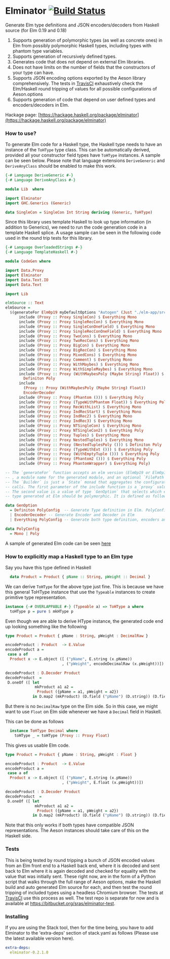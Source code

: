 # Elminator [![Build Status](https://travis-ci.com/sras/elminator.svg?branch=master)](https://travis-ci.com/sras/elminator)

Generate Elm type definitions and JSON encoders/decoders from Haskell source (for Elm 0.19 and 0.18)

1. Supports generation of polymorphic types (as well as concrete ones) in Elm from possibly polymorphic Haskell types, including types with phantom type variables.
2. Supports generation of recursively defined types.
3. Generates code that does not depend on external Elm libraries.
4. Does not have limits on the number of fields that the constructors of your type can have.
5. Supports JSON encoding options exported by the Aeson library comprehensively. The tests in [TravisCI](https://travis-ci.com/sras/elminator) exhaustively check the Elm/Haskell round tripping of values for all possible configurations of Aeson.options
6. Supports generation of code that depend on user defined types and encoders/decoders in Elm.

Hackage page: [https://hackage.haskell.org/package/elminator](https://hackage.haskell.org/package/elminator)

### How to use?

To generate Elm code for a Haskell type, the Haskell type needs to have an instance of the `ToHType` type class.
This can be automatically derived, provided all your constructor field types have `ToHType` instances. A sample can be seen below. Please note that language extensions `DeriveGeneric` and `DeriveAnyClass` should be enabled to make this work.

```haskell
{-# Language DeriveGeneric #-}
{-# Language DeriveAnyClass #-}

module Lib  where

import Elminator
import GHC.Generics (Generic)

data SingleCon = SingleCon Int String deriving (Generic, ToHType)
```

Since this library uses template Haskell to look up type information (in addition to Generics), we need to run the code generation code in a template Haskell splice.
A usage sample can be seen in the following code used in the round trip tests for this library.


```haskell
{-# Language OverloadedStrings #-}
{-# Language TemplateHaskell #-}

module CodeGen where

import Data.Proxy
import Elminator
import Data.Text.IO
import Data.Text

import Lib

elmSource :: Text
elmSource =
  $(generateFor Elm0p19 myDefaultOptions "Autogen" (Just "./elm-app/src/Autogen.elm") $ do
      include (Proxy :: Proxy SingleCon) $ Everything Mono
      include (Proxy :: Proxy SingleRecCon) $ Everything Mono
      include (Proxy :: Proxy SingleConOneField) $ Everything Mono
      include (Proxy :: Proxy SingleRecConOneField) $ Everything Mono
      include (Proxy :: Proxy TwoCons) $ Everything Mono
      include (Proxy :: Proxy TwoRecCons) $ Everything Mono
      include (Proxy :: Proxy BigCon) $ Everything Mono
      include (Proxy :: Proxy BigRecCon) $ Everything Mono
      include (Proxy :: Proxy MixedCons) $ Everything Mono
      include (Proxy :: Proxy Comment) $ Everything Mono
      include (Proxy :: Proxy WithMaybes) $ Everything Mono
      include (Proxy :: Proxy WithSimpleMaybes) $ Everything Mono
      include (Proxy :: Proxy (WithMaybesPoly (Maybe String) Float)) $
        Definiton Poly
      include
        (Proxy :: Proxy (WithMaybesPoly (Maybe String) Float))
        EncoderDecoder
      include (Proxy :: Proxy (Phantom ())) $ Everything Poly
      include (Proxy :: Proxy (TypeWithPhantom Float)) $ Everything Poly
      include (Proxy :: Proxy RecWithList) $ Everything Mono
      include (Proxy :: Proxy IndRecStart) $ Everything Mono
      include (Proxy :: Proxy IndRec2) $ Everything Mono
      include (Proxy :: Proxy IndRec3) $ Everything Mono
      include (Proxy :: Proxy NTSingleCon) $ Everything Mono
      include (Proxy :: Proxy NTSingleCon2) $ Everything Poly
      include (Proxy :: Proxy Tuples) $ Everything Mono
      include (Proxy :: Proxy NestedTuples) $ Everything Mono
      include (Proxy :: Proxy (NestedTuplesPoly ())) $ Definiton Poly
      include (Proxy :: Proxy (TypeWithExt ())) $ Everything Poly
      include (Proxy :: Proxy (WithEmptyTuple ())) $ Everything Poly
      include (Proxy :: Proxy (Phantom2 ())) $ Everything Poly
      include (Proxy :: Proxy PhantomWrapper) $ Everything Poly)

-- The `generateFor` function accepts an elm version (Elm0p19 or Elm0p18), a value of type `Options` from the Aeson library
-- , a module name for the generated module, and an optional `FilePath` to which the generated source will be written to, and a `Builder` value.
-- The `Builder` is just a `State` monad that aggregates the configuration parameters from the include
-- calls. The first parameter of the include function is a `proxy` value that denotes the type that requires Elm code generation.
-- The second value is a value of type `GenOption` that selects which entities needs to be generation, and also selects if the
-- type generated at Elm should be polymorphic. It is defined as follows.

data GenOption
  = Definiton PolyConfig  -- Generate Type definition in Elm. PolyConfig field decides if the type has to be polymorphic
  | EncoderDecoder -- Generate Encoder and Decoder in Elm
  | Everything PolyConfig -- Generate both type definition, encoders and decoders. PolyConfig field decides if the type has to be polymorphic.

data PolyConfig
  = Mono | Poly
```

A sample of generated Elm code can be seen [here](https://bitbucket.org/sras/elminator-test/src/master/elm-app/src/Autogen.elm)

### How to explicitly map a Haskell type to an Elm type

Say you have this type defined in Haskell

```haskell
  data Product = Product { pName :: String, pWeight :: Decimal }
```

We can derive `ToHType` for the above type just fine. This is because we have this general ToHType instance that use the `Typeable` instances to create primitive type representation.

```haskell
instance {-# OVERLAPPABLE #-} (Typeable a) => ToHType a where
  toHType p = pure $ mkHType p
```

Even though we are able to derive HType instance, the generated code end up looking something like the following

```haskell
type Product = Product { pName : String, pWeight : DecimalRaw }

encodeProduct : Product  -> E.Value
encodeProduct a =
 case a of
  Product x -> E.object ([ ("pName", E.string (x.pName))
                         , ("pWeight", encodeDecimalRaw (x.pWeight))])

decodeProduct : D.Decoder Product
decodeProduct  =
 D.oneOf ([ let
             mkProduct a1 a2 =
              Product ({pName = a1, pWeight = a2})
            in D.map2 (mkProduct) (D.field ("pName") (D.string)) (D.field ("pWeight") (encodeDecimalRaw))])
```

But there is no `DecimalRaw` type on the Elm side. So in this case, we might want to use `Float` on Elm side whenever we have a `Decimal` field in Haskell.

This can be done as follows

```haskell
  instance ToHType Decimal where
    toHType _ = toHType (Proxy :: Proxy Float)
```

This gives us usable Elm code.

```haskell
type Product = Product { pName : String, pWeight : Float }

encodeProduct : Product  -> E.Value
encodeProduct a =
 case a of
  Product x -> E.object ([ ("pName", E.string (x.pName))
                         , ("pWeight", E.float (x.pWeight))])

decodeProduct : D.Decoder Product
decodeProduct  =
 D.oneOf ([ let
             mkProduct a1 a2 =
              Product ({pName = a1, pWeight = a2})
            in D.map2 (mkProduct) (D.field ("pName") (D.string)) (D.field ("pWeight") (D.float))])
```

Note that this only works if both types have compatible JSON representations. The Aeson instances
should take care of this on the Haskell side.

### Tests

This is being tested by round tripping a bunch of JSON encoded values from an Elm front end to a Haskell back end, where it is decoded and sent back to Elm where it is again decoded and checked for equality with the value that was initially sent. These right now, are in the form of a Python script that walks through the full range of Aeson options, make the Haskell build and auto generated Elm source for each, and then test the round tripping of included types using a headless Chromium browser. The tests at [TravisCI](https://travis-ci.com/sras/elminator) use this process as well. The test repo is separate for now and is available at https://bitbucket.org/sras/elminator-test.

### Installing

If you are using the Stack tool, then for the time being, you have to add Elminator to the 'extra-deps' section of stack.yaml as follows (Please use the latest available version here).

```yaml
extra-deps:
  elminator-0.2.1.0
```

